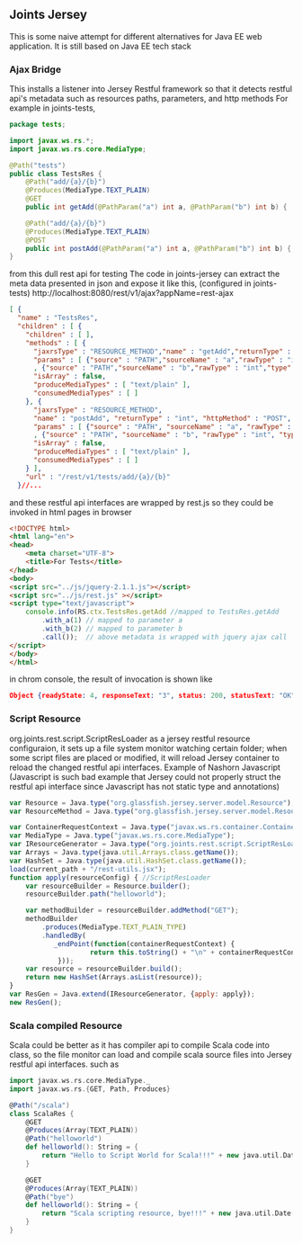 
## Joints Jersey
This is some naive attempt for different alternatives for Java EE web application.
It is still based on Java EE tech stack
### Ajax Bridge 
This installs a listener into Jersey Restful framework so that it detects restful api's metadata
such as resources paths, parameters, and http methods
For example in joints-tests, 
```java
package tests;

import javax.ws.rs.*;
import javax.ws.rs.core.MediaType;

@Path("tests")
public class TestsRes {
    @Path("add/{a}/{b}")
    @Produces(MediaType.TEXT_PLAIN)
    @GET
    public int getAdd(@PathParam("a") int a, @PathParam("b") int b) {  return a + b;  }

    @Path("add/{a}/{b}")
    @Produces(MediaType.TEXT_PLAIN)
    @POST
    public int postAdd(@PathParam("a") int a, @PathParam("b") int b) { return a + b; }//....
}
```
from this dull rest api for testing
The code in joints-jersey can extract the meta data presented in json and expose it like this, (configured in joints-tests)
http://localhost:8080/rest/v1/ajax?appName=rest-ajax
```json
[ {
  "name" : "TestsRes",
  "children" : [ {
    "children" : [ ],
    "methods" : [ {
      "jaxrsType" : "RESOURCE_METHOD","name" : "getAdd","returnType" : "int", "httpMethod" : "GET",
      "params" : [ {"source" : "PATH","sourceName" : "a","rawType" : "int","type" : "int" }
      , {"source" : "PATH","sourceName" : "b","rawType" : "int","type" : "int"} ],
      "isArray" : false,
      "produceMediaTypes" : [ "text/plain" ],
      "consumedMediaTypes" : [ ]
    }, {
      "jaxrsType" : "RESOURCE_METHOD",
      "name" : "postAdd", "returnType" : "int", "httpMethod" : "POST",
      "params" : [ {"source" : "PATH", "sourceName" : "a", "rawType" : "int", "type" : "int"}
      , {"source" : "PATH", "sourceName" : "b", "rawType" : "int", "type" : "int"} ],
      "isArray" : false,
      "produceMediaTypes" : [ "text/plain" ],
      "consumedMediaTypes" : [ ]
    } ],
    "url" : "/rest/v1/tests/add/{a}/{b}"
  }//...
```
and these restful api interfaces are wrapped by rest.js so they could be invoked in html pages in browser
```html
<!DOCTYPE html>
<html lang="en">
<head>
    <meta charset="UTF-8">
    <title>For Tests</title>
</head>
<body>
<script src="../js/jquery-2.1.1.js"></script>
<script src="../js/rest.js" ></script>
<script type="text/javascript">
    console.info(RS.ctx.TestsRes.getAdd //mapped to TestsRes.getAdd
        .with_a(1) // mapped to parameter a
        .with_b(2) // mapped to parameter b
        .call());  // above metadata is wrapped with jquery ajax call
</script>
</body>
</html>
```
in chrom console, the result of invocation is shown like
```json
Object {readyState: 4, responseText: "3", status: 200, statusText: "OK"}
```

### Script Resource
org.joints.rest.script.ScriptResLoader as a jersey restful resource configuraion, it sets up a file system monitor watching
certain folder; when some script files are placed or modified, it will reload Jersey container to reload 
the changed restful api interfaces.
Example of Nashorn Javascript (Javascript is such bad example that Jersey could not properly struct the restful api interface 
since Javascript has not static type and annotations)
```javascript
var Resource = Java.type("org.glassfish.jersey.server.model.Resource");
var ResourceMethod = Java.type("org.glassfish.jersey.server.model.ResourceMethod");

var ContainerRequestContext = Java.type("javax.ws.rs.container.ContainerRequestContext");
var MediaType = Java.type("javax.ws.rs.core.MediaType");
var IResourceGenerator = Java.type("org.joints.rest.script.ScriptResLoader.IResourceGenerator");
var Arrays = Java.type(java.util.Arrays.class.getName());
var HashSet = Java.type(java.util.HashSet.class.getName());
load(current_path + "/rest-utils.jsx");
function apply(resourceConfig) { //ScriptResLoader
    var resourceBuilder = Resource.builder();
    resourceBuilder.path("helloworld");

    var methodBuilder = resourceBuilder.addMethod("GET");
    methodBuilder
        .produces(MediaType.TEXT_PLAIN_TYPE)
        .handledBy(
           _endPoint(function(containerRequestContext) {
                    return this.toString() + "\n" + containerRequestContext;
            }));
    var resource = resourceBuilder.build();
    return new HashSet(Arrays.asList(resource));
}
var ResGen = Java.extend(IResourceGenerator, {apply: apply});
new ResGen();
```

### Scala compiled Resource
Scala could be better as it has compiler api to compile Scala code into class, so the file monitor can load 
and compile scala source files into Jersey restful api interfaces.
such as 
```scala
import javax.ws.rs.core.MediaType._
import javax.ws.rs.{GET, Path, Produces}

@Path("/scala")
class ScalaRes {
    @GET
    @Produces(Array(TEXT_PLAIN))
    @Path("helloworld")
    def helloworld(): String = {
        return "Hello to Script World for Scala!!!" + new java.util.Date();
    }

    @GET
    @Produces(Array(TEXT_PLAIN))
    @Path("bye")
    def helloworld(): String = {
        return "Scala scripting resource, bye!!!" + new java.util.Date();
    }
}
```
